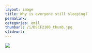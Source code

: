 ```yaml
---
layout: image
title: Why is everyone still sleeping?
permalink: 
categories: emil
thumburl: /i/DSCF2100_thumb.jpg
slideurl: 
---
```


![]({{site.url}}/i/DSCF2100.jpg)

